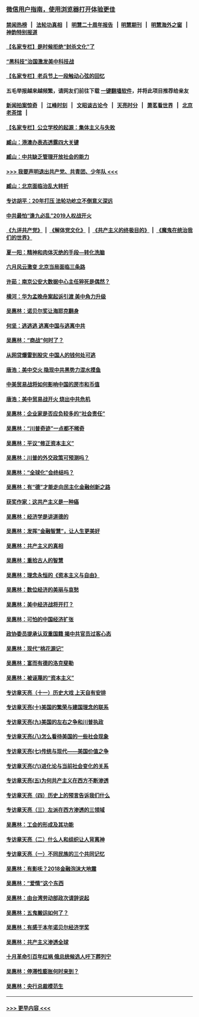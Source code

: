 ### [微信用户指南，使用浏览器打开体验更佳](https://github.com/gfw-breaker/banned-news1/blob/master/indexes/wechat-guide.md?t=0)
#### [禁闻热榜](热点新闻.md?t=0)  &nbsp;&nbsp;|&nbsp;&nbsp; [法轮功真相](https://github.com/gfw-breaker/truth/blob/master/README.md?t=0) &nbsp;&nbsp;|&nbsp;&nbsp; [明慧二十周年报告](https://github.com/gfw-breaker/mh-reports/blob/master/README.md?t=0) &nbsp;&nbsp;|&nbsp;&nbsp;[明慧期刊](https://github.com/gfw-breaker/mh-qikan) &nbsp;&nbsp;|&nbsp;&nbsp; [明慧海外之窗](https://github.com/gfw-breaker/mh-news/blob/master/README.md?t=0) &nbsp;&nbsp;|&nbsp;&nbsp; [神韵特别报道](https://github.com/gfw-breaker/mh-news/blob/master/shenyun.md?t=0)
#### [【名家专栏】是时候拒绝“封杀文化”了](../pages/nsc423/n11814093.md?t=02150002) 
#### [“黑科技”治国激发美中科技战](../pages/nsc423/n11638056.md?t=02150002) 
#### [【名家专栏】老兵节上一段触动心弦的回忆](../pages/nsc423/n11646016.md?t=02150002) 
#### 五毛举报越来越频繁，请网友们前往下载 [一键翻墙软件](https://github.com/gfw-breaker/ssr-accounts)，并将此项目推荐给亲友
#### [新闻拍案惊奇](https://github.com/gfw-breaker/banned-news1/blob/master/pages/link4.md) &nbsp;&nbsp;|&nbsp;&nbsp; [江峰时刻](https://github.com/gfw-breaker/banned-news1/blob/master/pages/link4.md) &nbsp;&nbsp;|&nbsp;&nbsp; [文昭谈古论今](https://github.com/gfw-breaker/banned-news1/blob/master/pages/link4.md) &nbsp;&nbsp;|&nbsp;&nbsp; [天亮时分](https://github.com/gfw-breaker/banned-news1/blob/master/pages/link4.md) &nbsp;&nbsp;|&nbsp;&nbsp; [萧茗看世界](https://github.com/gfw-breaker/banned-news1/blob/master/pages/link4.md) &nbsp;&nbsp;|&nbsp;&nbsp; [北京老茶馆](https://github.com/gfw-breaker/banned-news1/blob/master/pages/link4.md) &nbsp;&nbsp;|&nbsp;&nbsp; 
#### [【名家专栏】公立学校的起源：集体主义与失败](../pages/nsc423/n11601833.md?t=02150002) 
#### [臧山：港澳办表态透露四大关键](../pages/nsc423/n11421628.md?t=02150002) 
#### [臧山：中共缺乏管理开放社会的能力](../pages/nsc423/n11407457.md?t=02150002) 
#### [>>> 我要声明退出共产党、共青团、少年队 <<<](https://github.com/begood0513/goodnews/blob/master/quit/letter.md) 
#### [臧山：北京面临治乱大转折](../pages/nsc423/n11406895.md?t=02150002) 
#### [专访胡平：20年打压 法轮功屹立不倒意义深远](../pages/nsc423/n11398800.md?t=02150002) 
#### [中共最怕“逢九必乱”2019人权战开火](../pages/nsc423/n11385248.md?t=02150002) 
#### [《九评共产党》](https://github.com/begood0513/9ping.md/blob/master/README.md) &nbsp;|&nbsp; [《解体党文化》](../../../../jtdwh.md/blob/master/README.md)  &nbsp;|&nbsp; [《共产主义的终极目的》](../../../../gczydzjmd.md/blob/master/README.md) &nbsp;|&nbsp; [《魔鬼在统治我们的世界》](../../../../mgztzwmdsj.md/blob/master/README.md) 
#### [夏一阳：精神和肉体灭绝的手段—转化洗脑](../pages/nsc423/n11368250.md?t=02150002) 
#### [六月风云激变 北京当局面临三条路](../pages/nsc423/n11313668.md?t=02150002) 
#### [许茹：南京公安大数据中心主任猝死是偶然？](../pages/nsc423/n11064744.md?t=02150002) 
#### [横河：华为孟晚舟案起诉引渡 美中角力升级](../pages/nsc423/n11027230.md?t=02150002) 
#### [吴惠林：诺贝尔奖让海耶克翻身](../pages/nsc423/n10890049.md?t=02150002) 
#### [何坚：逃逃逃 逃离中国与逃离中共](../pages/nsc423/n10592891.md?t=02150002) 
#### [吴惠林：“商战”何时了？](../pages/nsc423/n10573558.md?t=02150002) 
#### [从网贷爆雷到股灾 中国人的钱何处可逃](../pages/nsc423/n10572800.md?t=02150002) 
#### [唐浩：美中交火 隐现中共黑势力混水摸鱼](../pages/nsc423/n10544040.md?t=02150002) 
#### [中美贸易战将如何影响中国的房市和币值](../pages/nsc423/n10543697.md?t=02150002) 
#### [唐浩：美中贸易战开火 烧出中共危机](../pages/nsc423/n10540126.md?t=02150002) 
#### [吴惠林：企业家是否应负较多的“社会责任”](../pages/nsc423/n10535022.md?t=02150002) 
#### [吴惠林：“川普奇迹”一点都不稀奇](../pages/nsc423/n10512808.md?t=02150002) 
#### [吴惠林：平议“修正资本主义”](../pages/nsc423/n10495724.md?t=02150002) 
#### [吴惠林：川普的外交政策可预测吗？](../pages/nsc423/n10462387.md?t=02150002) 
#### [吴惠林：“全球化”会终结吗？](../pages/nsc423/n10452838.md?t=02150002) 
#### [吴惠林：有“德”才能走向民主化金融创新之路](../pages/nsc423/n10432292.md?t=02150002) 
#### [获奖作家：这共产主义是一种癌](../pages/nsc423/n10431541.md?t=02150002) 
#### [吴惠林：经济学是讲道德的](../pages/nsc423/n10398014.md?t=02150002) 
#### [吴惠林：发挥“金融智慧”，让人生更美好](../pages/nsc423/n10375019.md?t=02150002) 
#### [吴惠林：共产主义的真相](../pages/nsc423/n10351394.md?t=02150002) 
#### [吴惠林：重拾古人的智慧](../pages/nsc423/n10337691.md?t=02150002) 
#### [吴惠林：理念永恒的《资本主义与自由》](../pages/nsc423/n10316274.md?t=02150002) 
#### [吴惠林：数位经济的美丽与哀愁](../pages/nsc423/n10292946.md?t=02150002) 
#### [吴惠林：美中经济战将开打？](../pages/nsc423/n10258825.md?t=02150002) 
#### [吴惠林：可怕的中国经济扩张](../pages/nsc423/n10219147.md?t=02150002) 
#### [政协委员提承认双重国籍 揭中共官员过客心态](../pages/nsc423/n10208809.md?t=02150002) 
#### [吴惠林：现代“桃花源记”](../pages/nsc423/n10185234.md?t=02150002) 
#### [吴惠林：富而有德的洛克斐勒](../pages/nsc423/n10142264.md?t=02150002) 
#### [吴惠林：被诬蔑的“资本主义”](../pages/nsc423/n10124816.md?t=02150002) 
#### [专访章天亮（十一）历史大戏 上天自有安排](../pages/nsc423/n10094905.md?t=02150002) 
#### [专访章天亮(十)美国的繁荣与建国理念的联系](../pages/nsc423/n10094899.md?t=02150002) 
#### [专访章天亮(九)美国的左右之争和川普执政](../pages/nsc423/n10094889.md?t=02150002) 
#### [专访章天亮(八)怎么看待美国的一些社会现象](../pages/nsc423/n10094857.md?t=02150002) 
#### [专访章天亮(七)传统与现代——美国价值之争](../pages/nsc423/n10093140.md?t=02150002) 
#### [专访章天亮(六)进化论与当前社会变化的关系](../pages/nsc423/n10092036.md?t=02150002) 
#### [专访章天亮(五)为何共产主义在西方不断渗透](../pages/nsc423/n10083620.md?t=02150002) 
#### [专访章天亮（四）历史上的预言告诉我们什么](../pages/nsc423/n10083606.md?t=02150002) 
#### [专访章天亮（三）左派在西方渗透的三领域](../pages/nsc423/n10081115.md?t=02150002) 
#### [吴惠林：工会的形成及其功能](../pages/nsc423/n10080633.md?t=02150002) 
#### [专访章天亮（二）什么人和组织让人背离神](../pages/nsc423/n10076637.md?t=02150002) 
#### [专访章天亮（一）不同民族的三个共同记忆](../pages/nsc423/n10074188.md?t=02150002) 
#### [吴惠林：有影呒？2018金融泡沫大地震](../pages/nsc423/n10040534.md?t=02150002) 
#### [吴惠林：“爱情”这个东西](../pages/nsc423/n10019423.md?t=02150002) 
#### [吴惠林：由台湾劳动部政次请辞说起](../pages/nsc423/n9979679.md?t=02150002) 
#### [吴惠林：五鬼搬运如何了？](../pages/nsc423/n9925338.md?t=02150002) 
#### [吴惠林：有感于本年诺贝尔经济学奖](../pages/nsc423/n9871883.md?t=02150002) 
#### [吴惠林：共产主义渗透全球](../pages/nsc423/n9812748.md?t=02150002) 
#### [十月革命引百年红祸 俄总统候选人吁下葬列宁](../pages/nsc423/n9810182.md?t=02150002) 
#### [吴惠林：停滞性膨胀何时来到？](../pages/nsc423/n9764136.md?t=02150002) 
#### [吴惠林：央行总裁模范生](../pages/nsc423/n9728134.md?t=02150002) 

----
#### [ >>> 更早内容 <<< ](../indexes/nsc423-earlier.md)
